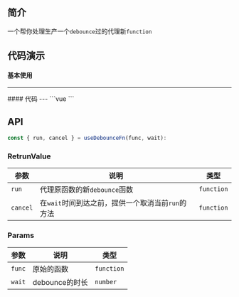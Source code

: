 ## 简介
一个帮你处理生产一个`debounce`过的代理新`function`

## 代码演示
#### 基本使用  
---
<use-debounce-fn />
#### 代码  
---
```vue
<template>
  <div>
    <div class="block">num Ref: {{ num }}</div>
    <button @click="run">点击执行run</button>
  </div>
</template>
<script>
import { ref } from '@vue/composition-api'
import { useDebounceFn } from '@xuguo/vue-hooks'
export default {
  name: 'use-debounce-fn',
  setup() {
    const num = ref(0)
    const { run } = useDebounceFn(() => {
      num.value += 1
    }, 500)
    return {
      run,
      num,
    }
  },
}
</script>
```


## API  
```ts
const { run, cancel } = useDebounceFn(func, wait):
```

### RetrunValue
| 参数 | 说明 | 类型 |
| --- | --- | --- |
| `run` | 代理原函数的新`debounce`函数 | `function` |
| `cancel` | 在`wait`时间到达之前，提供一个取消当前`run`的方法 | `function` |

### Params
| 参数 | 说明 | 类型 |
| --- | --- | --- |
| `func` | 原始的函数 | `function` |
| `wait` | debounce的时长 | `number` |
